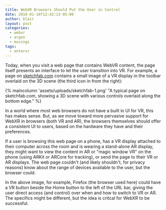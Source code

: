 ```yaml
---
title: WebXR Browsers Should Put the User in Control
date: 2018-01-16T12:42:13-05:00
author: blair
layout: post
categories:
  - webxr
  - argon
  - musings
tags:
  - enterxr
---
```

Today, when you visit a web page that contains WebVR content, the page itself presents an interface to let the user transition into VR.  For example, a page on [sketchfab.com](https://sketchfab.com) contains a small image of a VR display in the toolbar overlaid on the 3D scene (the third icon in from the right): 

{% maincolumn 'assets/uploads/sketchfab-1.png' "A typical page on sketchfab.com, showing a 3D scene with various controls overlaid along the bottom edge." %}

In a world where most web browsers do not have a built in UI for VR, this has makes sense.  But, as we move toward more pervasive support for WebXR in browsers (both VR and AR), the browsers themselves should offer a consistent UI to users, based on the hardware they have and their preferences.  

If a user is browsing this web page on a phone, has a VR display attached to their computer across the room and is wearing a stand-alone AR display, they might want to view the content in AR or "magic window VR" on the phone (using ARKit or ARCore for tracking), or send the page to their VR or AR displays. The web page couldn't (and likely shouldn't, for privacy reasons) know about the range of devices available to the user, but the browser could.

In the above image, for example, Firefox (the browser used here) could have a VR button beside the Home button to the left of the URL bar, giving the user direct access (and control) over when and how to switch to VR or AR. The specifics might be different, but the idea is critcal for WebXR to be successful. 

